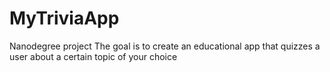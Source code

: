 # MyTriviaApp
Nanodegree project
The goal is to create an educational app that quizzes a user about a certain topic of your choice
